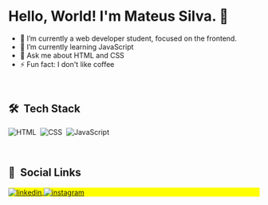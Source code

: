 # Hello, World! I'm Mateus Silva. 👋

<!--
**mateussdev/mateussdev** is a ✨ _special_ ✨ repository because its `README.md` (this file) appears on your GitHub profile.

Here are some ideas to get you started:
-->

- 🔭 I’m currently a web developer student, focused on the frontend.
- 🌱 I’m currently learning JavaScript
- 💬 Ask me about HTML and CSS
- ⚡ Fun fact: I don't like coffee

<br>

## 🛠 &nbsp;Tech Stack

![HTML](https://img.shields.io/badge/-HTML-05122A?style=flat&logo=HTML5)&nbsp;
![CSS](https://img.shields.io/badge/-CSS-05122A?style=flat&logo=CSS3&logoColor=1572B6)&nbsp;
![JavaScript](https://img.shields.io/badge/-JavaScript-05122A?style=flat&logo=javascript)&nbsp;
<!-- ![Node.js](https://img.shields.io/badge/-Node.js-05122A?style=flat&logo=node.js)&nbsp; -->
<!-- ![React](https://img.shields.io/badge/-React-05122A?style=flat&logo=react)&nbsp; -->
<!-- ![Git](https://img.shields.io/badge/-Git-05122A?style=flat&logo=git)&nbsp;
![GitHub](https://img.shields.io/badge/-GitHub-05122A?style=flat&logo=github)&nbsp;
![Markdown](https://img.shields.io/badge/-Markdown-05122A?style=flat&logo=markdown)&nbsp;
![Visual Studio Code](https://img.shields.io/badge/-Visual%20Studio%20Code-05122A?style=flat&logo=visual-studio-code&logoColor=007ACC)&nbsp;
![PostgreSQL](https://img.shields.io/badge/-PostgreSQL-05122A?style=flat&logo=postgresql)&nbsp;
![SQLite](https://img.shields.io/badge/-SQLite-05122A?style=flat&logo=sqlite)&nbsp; -->

<br>

## 📱 &nbsp;Social Links

<p align="left" style="background:yellow">
<!-- <a href="https://twitter.com/mateusfps" target="_blank">
  <img align="center" src="https://img.shields.io/badge/-mateusfps-05122A?style=flat&logo=twitter" alt="twitter"/>  
</a> -->
<a href="https://linkedin.com/in/mateussdev" target="_blank">
  <img align="center" src="https://img.shields.io/badge/-mateussdev-05122A?style=flat&logo=linkedin" alt="linkedin"/>
</a>
<a href="https://instagram.com/mateuss.dev" target="_blank">
 <img align="center" src="https://img.shields.io/badge/-mateuss.dev-05122A?style=flat&logo=instagram" alt="instagram"/>
</a>
</p>

<!-- - 📫 How to reach me: <a href="mailto:contato.mateussdev@gmail.com" target="_blank">HERE🔗</a> -->
<!-- - 😄 Pronouns: He | Him -->
<!-- - 👯 I’m looking to collaborate on ... 
- 🤔 I’m looking for help with ... -->

